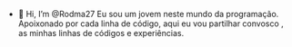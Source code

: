 - 👋 Hi, I’m @Rodma27
  Eu sou um jovem neste mundo da
  programação.
  Apoixonado por cada linha de código,
  aqui eu vou partilhar convosco ,
  as minhas linhas de códigos e experiências.
  

<!---
Rodma27/Rodma27 is a ✨ special ✨ repository because its `README.md` (this file) appears on your GitHub profile.
You can click the Preview link to take a look at your changes.
--->
